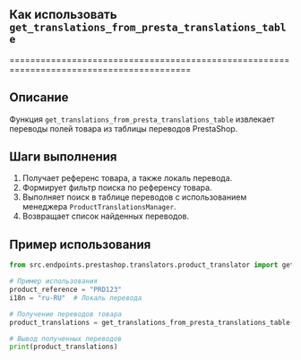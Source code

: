 ## Как использовать `get_translations_from_presta_translations_table`
=========================================================================================

Описание
-------------------------
Функция `get_translations_from_presta_translations_table` извлекает переводы полей товара из таблицы переводов PrestaShop.

Шаги выполнения
-------------------------
1. Получает референс товара, а также локаль перевода.
2. Формирует фильтр поиска по референсу товара.
3. Выполняет поиск в таблице переводов с использованием менеджера `ProductTranslationsManager`.
4. Возвращает список найденных переводов.

Пример использования
-------------------------

```python
from src.endpoints.prestashop.translators.product_translator import get_translations_from_presta_translations_table

# Пример использования
product_reference = "PRD123"
i18n = "ru-RU"  # Локаль перевода

# Получение переводов товара
product_translations = get_translations_from_presta_translations_table(product_reference, i18n)

# Вывод полученных переводов
print(product_translations)
```